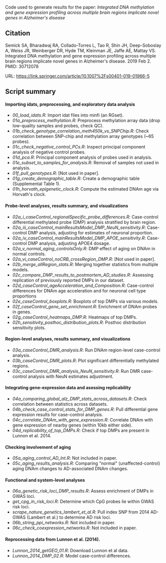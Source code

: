 Code used to generate results for the paper: *Integrated DNA methylation and gene expression profiling across multiple brain regions implicate novel genes in Alzheimer's disease*

## Citation
Semick SA, Bharadwaj RA, Collado-Torres L, Tao R, Shin JH, Deep-Soboslay A, Weiss JR, Weinberger DR, Hyde TM, Kleinman JE, Jaffe AE, Mattay VS. Integrated DNA methylation and gene expression profiling across multiple brain regions implicate novel genes in Alzheimer's disease. 2019 Feb 2. PMID: 30712078 

URL: https://link.springer.com/article/10.1007%2Fs00401-019-01966-5


## Script summary

#### Importing idats, preprocessing, and exploratory data analysis
* *00_load_idats.R*: Import idat files into minfi (an RGset).
* *01a_preprocess_methylation.R*: Preprocess methylation array data (drop low-quality samples and probes, check QC).
* *01b_check_genotype_correlation_meth450k_vs_SNPChip.R*: Check correlation between SNP-chip and methylation array genotypes (~65 probes).
* *01c_check_negative_control_PCs.R*: Inspect principal component analysis of negative control probes.
* *01d_pca.R*: Principal component analysis of probes used in analysis.
* *01e_subset_to_samples_for_analysis.R*: Removal of samples not used in analysis.
* *01f_pull_genotypes.R*: [Not used in paper].
* *01g_create_demographic_table.R*: Create a demographic table (Supplemental Table 1).
* *01h_horvath_epigenetic_clock.R*: Compute the estimated DNAm age via Horvath's clock.

#### Probe-level analyses, results summary, and visualizations
* *02a_i_caseControl_regionalSpecific_probe_differences.R*: Case-control differential methylated probe (DMP) analysis stratified by brain region.
* *02a_iii_caseControl_mainResultsModel_DMP_NeuN_sensitivity.R*: Case-control DMP analysis, adjusting for estimates of neuronal proportion.
* *02a_iv_caseControl_mainResultsModel_DMP_APOE_sensitivity.R*: Case-control DMP analysis, adjusting APOE4 dosage.
* *02a_v_normal_aging_controlsOnly.R*: DMP effect of aging on DNAm in normal controls.
* *02a_vi_caseControl_noCRB_crossRegion_DMP.R*: [Not used in paper].
* *02b_merge_allRegion_stats.R*: Merging together statistics from multiple models.
* *02c_compare_DMP_results_to_postmortem_AD_studies.R*: Assessing replication of previously reported DMPs in our dataset.
* *02d_caseControl_ageAcceleration_and_Composition.R*: Case-control differences for DNAm age acceleration and for neuronal cell type proportions
* *02e_caseControl_boxplots.R*: Boxplots of top DMPs via various models.
* *02f_caseControl_gene_set_enrichment.R*: Enrichment of DNAm probes in genes.
* *02g_caseControl_heatmaps_DMP.R*: Heatmaps of top DMPs.
* *02h_sensitivity_posthoc_distribution_plots.R*: Posthoc distribution sensitivity plots.

#### Region-level analyses, results summary, and visualizations
* *03a_caseControl_DMR_analysis.R*: Run DNAm region-level case-control analysis.
* *03b_caseControl_DMR_plots.R*: Plot significant differentially methylated regions.
* *03c_caseControl_DMR_analysis_NeuN_sensitivity.R*: Run DMR case-control analysis with NeuN estimates adjustment.

#### Integrating gene-expression data and asessing replicability
* *04a_comparing_global_alz_DMP_stats_across_datasets.R*: Check correlation between statistics across datasets.
* *04b_check_case_control_stats_for_DMP_genes.R*: Pull differential gene expression results for case-control analysis.
* *04c_correlate_DNAm_with_gene_expression.R*: Correlate DNAm with gene expression of nearby genes (within 10kb either side).
* *04d_replicability_of_top_DMPs.R*: Check if top DMPs are present in Lunnon et al. 2014.

#### Checking involvement of aging
* *05a_aging_control_AD_Int.R*: Not included in paper.
* *05c_aging_results_analysis.R*: Comparing "normal" (unaffected-control) aging  DNAm changes to AD-associated DNAm changes.

#### Functional and system-level analyses
* *06a_genetic_risk_loci_DMP_results.R*: Assess enrichment of DMPs in GWAS loci.
* *get_cpg_in_risk_loci.R*: Determine which CpG probes lie within GWAS risk loci.
* *scrape_nature_genetics_lambert_et_al.R*: Pull index SNP from 2014 AD-GWAS (Lambert et al.) to determine AD risk loci. 
* *06b_string_ppi_networks.R*: Not included in paper.
* *06c_check_coexpression_networks.R*: Not included in paper.

#### Reprocessing data from Lunnon et al. (2014).
* *Lunnon_2014_getGEO_01.R*: Download Lunnon et al data.
* *Lunnon_2014_DMP_02.R*: Model case-control differences.

